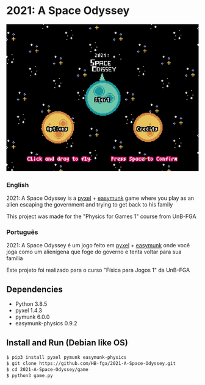 # 2021: A Space Odyssey

![banner](https://raw.githubusercontent.com/HB-fga/2021-A-Space-Odyssey/master/banner.png)

### English

2021: A Space Odyssey is a [pyxel](https://github.com/kitao/pyxel) + [easymunk](https://github.com/fabiommendes/easymunk) game where you play as an alien escaping the government and trying to get back to his family  

This project was made for the "Physics for Games 1" course from UnB-FGA

### Português

2021: A Space Odyssey é um jogo feito em [pyxel](https://github.com/kitao/pyxel) + [easymunk](https://github.com/fabiommendes/easymunk) onde você joga como um alienígena que foge do governo e tenta voltar para sua família

Este projeto foi realizado para o curso "Física para Jogos 1" da UnB-FGA

## Dependencies
- Python                     3.8.5
- pyxel                      1.4.3
- pymunk                     6.0.0
- easymunk-physics           0.9.2 

## Install and Run (Debian like OS)

    $ pip3 install pyxel pymunk easymunk-physics
    $ git clone https://github.com/HB-fga/2021-A-Space-Odyssey.git
    $ cd 2021-A-Space-Odyssey/game
    $ python3 game.py